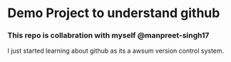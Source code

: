 # Demo Project to understand github

### This repo is collabration with myself @manpreet-singh17

I just started learning about github as its a awsum version control system.
